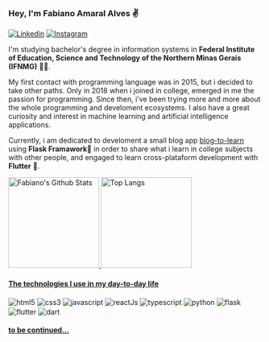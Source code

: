 ### Hey, I'm Fabiano Amaral Alves ✌

[![Linkedin](https://img.shields.io/badge/LinkedIn-0077B5?style=for-the-badge&logo=linkedin&logoColor=white)](https://www.linkedin.com/in/fabiano-amaral-alves-2165b5188)
[![Instagram](https://img.shields.io/badge/Instagram-E4405F?style=for-the-badge&logo=instagram&logoColor=white)](https://www.instagram.com/virtualfabs/)

I'm studying bachelor's degree in information systems in **Federal Institute of Education, Science and Technology of the Northern Minas Gerais (IFNMG)** 👨‍🎓.

My first contact with programming language was in 2015, but i decided to take other paths.
Only in 2018 when i joined in college, emerged in me the passion for programming. Since then, i've been trying more and more about the whole programming and develoment ecosystems.
I also have a great curiosity and interest in machine learning and artificial intelligence applications.

Currently, i am dedicated to develoment a small blog app [blog-to-learn](https://github.com/faamaral/blog-to-learning) using **Flask Framawork**🧪 in order to share what i learn in college subjects with other people, and engaged to learn cross-plataform development with **Flutter** 💙.

<div>
  <a href="github.com/faamaral">
  <img src="https://github-readme-stats.vercel.app/api?username=faamaral&show_icons=true&theme=midnight-purple" alt="Fabiano's Github Stats" height="180em">
  <img src="https://github-readme-stats.vercel.app/api/top-langs/?username=faamaral&layout=compact&langs_count=8&theme=midnight-purple" alt="Top Langs" height="180em">
</div>
  
<!-- <div>
      <img src="https://github-readme-stats.vercel.app/api/pin/?username=faamaral&repo=blog-to-learning&theme=monokai" alt="Fabiano's Github Stats" height="120em">
      <img src="https://github-readme-stats.vercel.app/api/pin/?username=faamaral&repo=focus-fitness&theme=monokai" alt="Fabiano's Github Stats" height="120em">
 </div> -->

#### The technologies I use in my day-to-day life

<div style="display: inline-block">
  <img src="https://img.shields.io/badge/HTML5-E34F26?style=for-the-badge&logo=html5&logoColor=white" alt="html5" align="center">
  <img src="https://img.shields.io/badge/CSS3-1572B6?style=for-the-badge&logo=css3&logoColor=white" alt="css3" align="center">
  <img src="https://img.shields.io/badge/JavaScript-F7DF1E?style=for-the-badge&logo=javascript&logoColor=black" alt="javascript" align="center">
  <img src="https://img.shields.io/badge/React-20232A?style=for-the-badge&logo=react&logoColor=61DAFB" alt="reactJs" align="center">
  <img src="https://img.shields.io/badge/TypeScript-007ACC?style=for-the-badge&logo=typescript&logoColor=white" alt="typescript" align="center">
  <img src="https://img.shields.io/badge/Python-14354C?style=for-the-badge&logo=python&logoColor=white" alt="python" align="center">
  <img src="https://img.shields.io/badge/Flask-000000?style=for-the-badge&logo=flask&logoColor=white" alt="flask" align="center">
  <img src="https://img.shields.io/badge/Flutter-02569B?style=for-the-badge&logo=flutter&logoColor=white" alt="flutter" align="center">
  <img src="https://img.shields.io/badge/Dart-0175C2?style=for-the-badge&logo=dart&logoColor=white" alt="dart" align="center">
  <!--<img src="https://img.shields.io/badge/PostgreSQL-316192?style=for-the-badge&logo=postgresql&logoColor=white" alt="postgresql" align="center">-->
</div>
  
#### to be continued...
